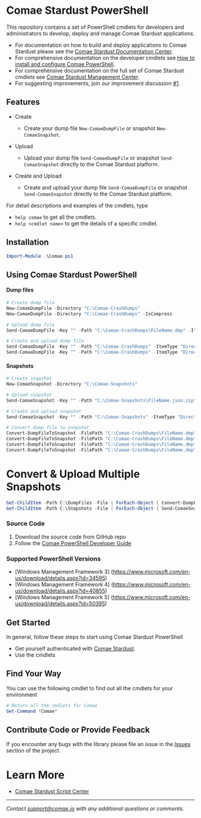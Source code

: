 # Comae Stardust PowerShell

This repository contains a set of PowerShell cmdlets for developers and administrators to develop, deploy and manage Comae Stardust applications.

* For documentation on how to build and deploy applications to Comae Stardust please see the [Comae Stardust Documentation Center](https://blog.comae.io/documentation/).
* For comprehensive documentation on the developer cmdlets see [How to install and configure Comae PowerShell](https://blog.comae.io/install-configure-powershell/).
* For comprehensive documentation on the full set of Comae Stardust cmdlets see [Comae Stardust Management Center](https://blog.comae.io).
* For suggesting improvements, join our improvement discussion [#1](https://github.com/comaeio/Stardust-PowerShell/issues/1).

## Features

* Create
  * Create your dump file `New-ComaeDumpFile` or snapshot `New-ComaeSnapshot`.

* Upload
  * Upload your dump file `Send-ComaeDumpFile` or snapshot `Send-ComaeSnapshot` directly to the Comae Stardust platform.

* Create and Upload
  * Create and upload your dump file `Send-ComaeDumpFile` or snapshot `Send-ComaeSnapshot` directly to the Comae Stardust platform.

For detail descriptions and examples of the cmdlets, type
* ```help comae``` to get all the cmdlets.
* ```help <cmdlet name>``` to get the details of a specific cmdlet.

## Installation

```powershell
Import-Module .\Comae.ps1
```

## Using Comae Stardust PowerShell

#### Dump files

```powershell
# Create dump file
New-ComaeDumpFile -Directory "C:\Comae-CrashDumps"
New-ComaeDumpFile -Directory "C:\Comae-CrashDumps" -IsCompress

# Upload dump file
Send-ComaeDumpFile -Key "" -Path "C:\Comae-CrashDumps\FileName.dmp" -ItemType "File"

# Create and upload dump file
Send-ComaeDumpFile -Key "" -Path "C:\Comae-CrashDumps" -ItemType "Directory"
Send-ComaeDumpFile -Key "" -Path "C:\Comae-CrashDumps" -ItemType "Directory" -IsCompress
```

#### Snapshots

```powershell
# Create snapshot
New-ComaeSnapshot -Directory "C:\Comae-Snapshots"

# Upload snapshot
Send-ComaeSnapshot -Key "" -Path "C:\Comae-Snapshots\FileName.json.zip" -ItemType "File"

# Create and upload snapshot
Send-ComaeSnapshot -Key "" -Path "C:\Comae-Snapshots" -ItemType "Directory"

# Convert dump file to snapshot
Convert-DumpFileToSnapshot -FilePath "C:\Comae-CrashDumps\FileName.dmp" -Directory "C:\Comae-Snapshots"
Convert-DumpFileToSnapshot -FilePath "C:\Comae-CrashDumps\FileName.dmp" -Directory "C:\Comae-Snapshots" -SymbolPath "C:\Symbols"
Convert-DumpFileToSnapshot -FilePath "C:\Comae-CrashDumps\FileName.dmp" -Directory "C:\Comae-Snapshots" -SymbolServer "http://msdl.microsoft.com/download/symbols"
Convert-DumpFileToSnapshot -FilePath "C:\Comae-CrashDumps\FileName.dmp" -Directory "C:\Comae-Snapshots" -SymbolPath "C:\Symbols" -SymbolServer "http://msdl.microsoft.com/download/symbols"
```

# Convert & Upload Multiple Snapshots
```powershell
Get-ChildItem -Path C:\DumpFiles -File | ForEach-Object { Convert-DumpFileToSnapshot -FilePath $_.FullName -Directory "C:\Snapshots" }
Get-ChildItem -Path C:\Snapshots -File | ForEach-Object { Send-ComaeSnapshot -Key "" -Path $_.FullName -ItemType "File" }
```

### Source Code

1. Download the source code from GitHub repo
2. Follow the [Comae PowerShell Developer Guide](https://github.com/comaeio/Stardust-PowerShell/wiki/Stardust-Powershell-Developer-Guide)

### Supported PowerShell Versions

* [Windows Management Framework 3] (https://www.microsoft.com/en-us/download/details.aspx?id=34595)
* [Windows Management Framework 4] (https://www.microsoft.com/en-us/download/details.aspx?id=40855)
* [Windows Management Framework 5] (https://www.microsoft.com/en-us/download/details.aspx?id=50395)

## Get Started

In general, follow these steps to start using Comae Stardust PowerShell

* Get yourself authenticated with [Comae Stardust](https://my.comae.io).
* Use the cmdlets

## Find Your Way


You can use the following cmdlet to find out all the cmdlets for your environment

```powershell
# Return all the cmdlets for Comae
Get-Command *Comae*
```

## Contribute Code or Provide Feedback

If you encounter any bugs with the library please file an issue in the [Issues](https://github.com/comaeio/Stardust-PowerShell/issues) section of the project.

# Learn More

* [Comae Stardust Script Center](https://blog.comae.io/stardust)

---
_Contact [support@comae.io](mailto:support@comae.io) with any additional questions or comments._
